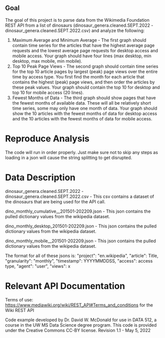 ## Goal
The goal of this project is to parse data from the Wikimedia Foundation REST API from a list of dinosaurs (dinosaur_genera.cleaned.SEPT.2022 - dinosaur_genera.cleaned.SEPT.2022.csv) and analyze the following:

1. Maximum Average and Minimum Average - 
The first graph should contain time series
for the articles that have the highest average page requests and the lowest average page
requests for desktop access and mobile access. Your graph should have four lines (max
desktop, min desktop, max mobile, min mobile).
2. Top 10 Peak Page Views - 
The second graph should contain time series for the top 10
article pages by largest (peak) page views over the entire time by access type. You first find
the month for each article that contains the highest (peak) page views, and then order the
articles by these peak values. Your graph should contain the top 10 for desktop and top 10
for mobile access (20 lines).
3. Fewest Months of Data - 
The third graph should show pages that have the fewest months
of available data. These will all be relatively short time series, some may only have one
month of data. Your graph should show the 10 articles with the fewest months of data for
desktop access and the 10 articles with the fewest months of data for mobile access.

# Reproduce Analysis
The code will run in order properly. Just make sure not to skip any steps as loading in a json will cause the string splitting to get disrupted. 

# Data Description
dinosaur_genera.cleaned.SEPT.2022 - dinosaur_genera.cleaned.SEPT.2022.csv - This csv contains a dataset of the dinosaurs that are being used for the API call.

dino_monthly_cumulative__201501-202209.json - This json contains the pulled dictionary values from the wikipedia dataset.

dino_monthly_desktop_201501-202209.json - This json contains the pulled dictionary values from the wikipedia dataset.

dino_monthly_mobile__201501-202209.json - This json contains the pulled dictionary values from the wikipedia dataset.

The format for all of these jsons is:
        "project": "en.wikipedia",
        "article": Title,
        "granularity": "monthly",
        "timestamp": YYYYMMDDSS,
        "access": access type,
        "agent": "user",
        "views": x

# Relevant API Documentation
Terms of use: https://www.mediawiki.org/wiki/REST_API#Terms_and_conditions for the Wiki REST API

Code example developed by Dr. David W. McDonald for use in DATA 512, a course in the UW MS Data Science degree program. This code is provided under the Creative Commons CC-BY license. Revision 1.1 - May 5, 2022
